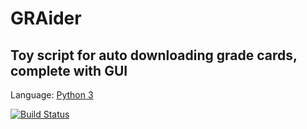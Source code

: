 # GRAider
## Toy script for auto downloading grade cards, complete with GUI

Language: [Python 3](https://www.python.org/ftp/python/3.6.4/Python-3.6.4.tar.xz)

[![Build Status](https://travis-ci.org/srdg/GRAider.svg?branch=master)](https://travis-ci.org/srdg/GRAider)
